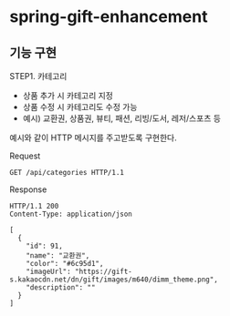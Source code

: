 # spring-gift-enhancement

## 기능 구현

STEP1. 카테고리 
- 상품 추가 시 카테고리 지정
- 상품 수정 시 카테고리도 수정 가능
- 예시) 교환권, 상품권, 뷰티, 패션, 리빙/도서, 레저/스포츠 등

예시와 같이 HTTP 메시지를 주고받도록 구현한다.

Request
```
GET /api/categories HTTP/1.1
```
Response
```
HTTP/1.1 200 
Content-Type: application/json

[
  {
    "id": 91,
    "name": "교환권",
    "color": "#6c95d1",
    "imageUrl": "https://gift-s.kakaocdn.net/dn/gift/images/m640/dimm_theme.png",
    "description": ""
  }
]
```
